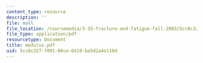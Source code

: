 ```yaml
---
content_type: resource
description: ''
file: null
file_location: /coursemedia/3-35-fracture-and-fatigue-fall-2003/5cc0c327f89106ce0419ba5d2a4e110d_modulus.pdf
file_type: application/pdf
resourcetype: Document
title: modulus.pdf
uid: 5cc0c327-f891-06ce-0419-ba5d2a4e110d
---
```

